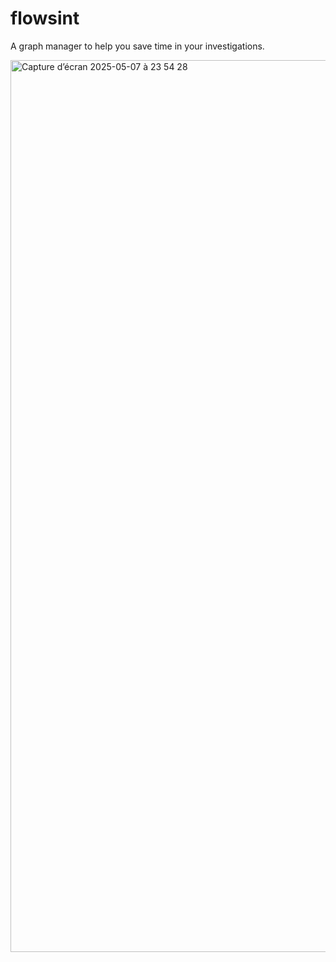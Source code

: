 # flowsint

A graph manager to help you save time in your investigations.

<img width="1427" alt="Capture d’écran 2025-05-07 à 23 54 28" src="https://github.com/user-attachments/assets/41f0bf63-ba2c-44da-893c-c6c7b44471a5" />

